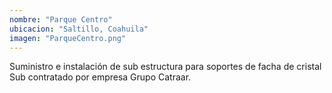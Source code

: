 ```yaml
---
nombre: "Parque Centro"
ubicacion: "Saltillo, Coahuila"
imagen: "ParqueCentro.png"
---
```


Suministro e instalación de sub estructura para soportes de facha de cristal Sub contratado por empresa Grupo Catraar.